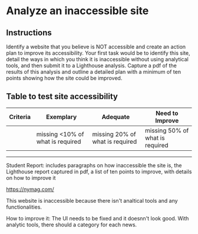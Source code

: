 # Analyze an inaccessible site

## Instructions

Identify a website that you believe is NOT accessible and create an action plan to improve its accessibility.
Your first task would be to identify this site, detail the ways in which you think it is inaccessible without using analytical tools, and then submit it to a Lighthouse analysis. Capture a pdf of the results of this analysis and outline a detailed plan with a minimum of ten points showing how the site could be improved.

## Table to test site accessibility

| Criteria | Exemplary | Adequate | Need to Improve |
|----------|-----------|----------|----------------|
|          | missing <10% of what is required | missing 20% of what is required | missing 50% of what is required |

----
Student Report: includes paragraphs on how inaccessible the site is, the Lighthouse report captured in pdf, a list of ten points to improve, with details on how to improve it


https://nymag.com/    


This website is inaccessible because there isn't analtical tools and any functionalities. 

How to improve it:  The UI needs to be fixed and it doesnn't look good. With analytic tools, there should a category for each news. 